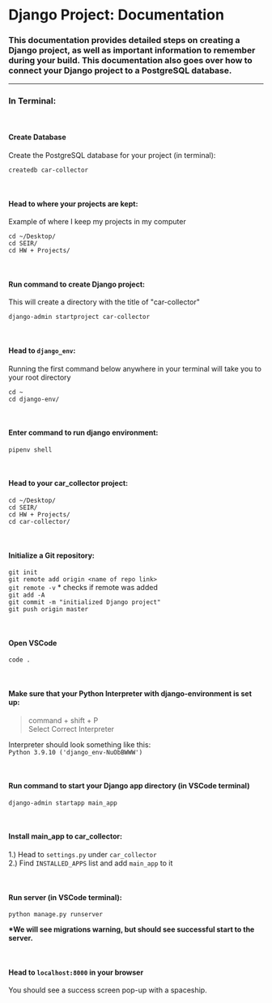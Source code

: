 # Django Project: Documentation

### This documentation provides detailed steps on creating a Django project, as well as important information to remember during your build. This documentation also goes over how to connect your Django project to a PostgreSQL database.

---

### In Terminal:

<br>

#### **Create Database**

Create the PostgreSQL database for your project (in terminal):
<br>

`createdb car-collector`

<br>

#### **Head to where your projects are kept:**

Example of where I keep my projects in my computer
<br>

`cd ~/Desktop/` <br>
`cd SEIR/` <br>
`cd HW + Projects/`

<br>

#### **Run command to create Django project:**

This will create a directory with the title of "car-collector"
<br>

`django-admin startproject car-collector`

<br>

#### **Head to `django_env`:**

Running the first command below anywhere in your terminal will take you to your root directory
<br>

`cd ~` <br>
`cd django-env/`

<br>

#### **Enter command to run django environment:**

`pipenv shell`

<br>

#### **Head to your car_collector project:**

`cd ~/Desktop/` <br>
`cd SEIR/` <br>
`cd HW + Projects/` <br>
`cd car-collector/`

<br>

#### **Initialize a Git repository:**

`git init` <br>
`git remote add origin <name of repo link>` <br>
`git remote -v` \* checks if remote was added <br>
`git add -A` <br>
`git commit -m "initialized Django project"` <br>
`git push origin master`

<br>

#### **Open VSCode**

`code .` <br>

<br>

#### **Make sure that your Python Interpreter with django-environment is set up:**

> command + shift + P <br>
> Select Correct Interpreter

Interpreter should look something like this: <br>
`Python 3.9.10 ('django_env-NuObBWWW')`

<br>

#### **Run command to start your Django app directory (in VSCode terminal)**

`django-admin startapp main_app`

 <br>

#### **Install main_app to car_collector:**

1.) Head to `settings.py` under `car_collector` <br>
2.) Find `INSTALLED_APPS` list and add `main_app` to it

<br>

#### **Run server (in VSCode terminal):**

`python manage.py runserver`

**\*We will see migrations warning, but should see successful start to the server.**

<br>

#### **Head to `localhost:8000` in your browser**

You should see a success screen pop-up with a spaceship.
